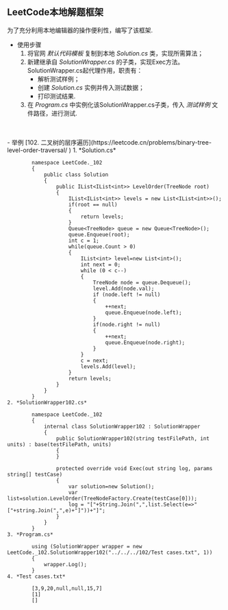 ## LeetCode本地解题框架 ##
为了充分利用本地编辑器的操作便利性，编写了该框架.

- 使用步骤
	1. 将官网 *默认代码模板* 复制到本地 *Solution.cs* 类，实现所需算法；
	2. 新建继承自 *SolutionWrapper.cs* 的子类，实现Exec方法。SolutionWrapper.cs起代理作用，职责有：
		-  解析测试样例；
		-  创建 *Solution.cs* 实例并传入测试数据；
		-  打印测试结果.
	3. 在 *Program.cs* 中实例化该SolutionWrapper.cs子类，传入 *测试样例* 文件路径，进行测试.
<BR>
<BR>
- 举例 [102. 二叉树的层序遍历](https://leetcode.cn/problems/binary-tree-level-order-traversal/ )
	1. *Solution.cs*
	
			namespace LeetCode._102
			{
			    public class Solution
			    {
			        public IList<IList<int>> LevelOrder(TreeNode root)
			        {
			            IList<IList<int>> levels = new List<IList<int>>();
			            if(root == null)
			            {
			                return levels;
			            }
			            Queue<TreeNode> queue = new Queue<TreeNode>();
			            queue.Enqueue(root);
			            int c = 1;
			            while(queue.Count > 0)
			            {
			                IList<int> level=new List<int>();
			                int next = 0;
			                while (0 < c--)
			                {
			                    TreeNode node = queue.Dequeue();
			                    level.Add(node.val);
			                    if (node.left != null)
			                    {
			                        ++next;
			                        queue.Enqueue(node.left);
			                    }
			                    if(node.right != null)
			                    {
			                        ++next;
			                        queue.Enqueue(node.right);
			                    }
			                }
			                c = next;
			                levels.Add(level);
			            }
			            return levels;
			        }
			    }
			}
	2. *SolutionWrapper102.cs*

			namespace LeetCode._102
			{
			    internal class SolutionWrapper102 : SolutionWrapper
			    {
			        public SolutionWrapper102(string testFilePath, int units) : base(testFilePath, units)
			        {
			        }
			
			        protected override void Exec(out string log, params string[] testCase)
			        {
			            var solution=new Solution();
			            var list=solution.LevelOrder(TreeNodeFactory.Create(testCase[0]));
			            log = "["+String.Join(",",list.Select(e=>"["+string.Join(",",e)+"]"))+"]";
			        }
			    }
			}
	3. *Program.cs*
	
			using (SolutionWrapper wrapper = new LeetCode._102.SolutionWrapper102("../../../102/Test cases.txt", 1))
			{
			    wrapper.Log();
			}
	4. *Test cases.txt*
	
			[3,9,20,null,null,15,7]
			[1]
			[]